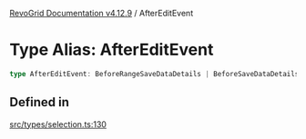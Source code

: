 [RevoGrid Documentation v4.12.9](README.md) / AfterEditEvent

# Type Alias: AfterEditEvent

```ts
type AfterEditEvent: BeforeRangeSaveDataDetails | BeforeSaveDataDetails;
```

## Defined in

[src/types/selection.ts:130](https://github.com/revolist/revogrid/blob/5b626b1ece93ea60f82047d059b8a2635455feb4/src/types/selection.ts#L130)
